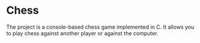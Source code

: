 # Chess
The project is a console-based chess game implemented in C. It allows you to play chess against another player or against the computer.
